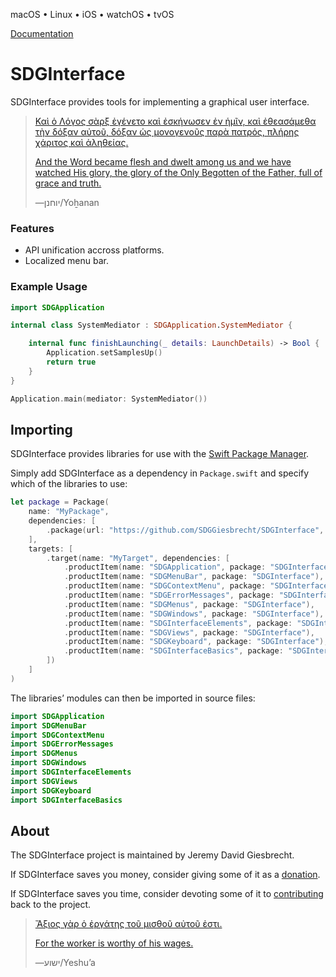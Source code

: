 <!--
 README.md

 This source file is part of the SDGInterface open source project.
 https://sdggiesbrecht.github.io/SDGInterface

 Copyright ©2018–2019 Jeremy David Giesbrecht and the SDGInterface project contributors.

 Soli Deo gloria.

 Licensed under the Apache Licence, Version 2.0.
 See http://www.apache.org/licenses/LICENSE-2.0 for licence information.
 -->

macOS • Linux • iOS • watchOS • tvOS

[Documentation](https://sdggiesbrecht.github.io/SDGInterface/%F0%9F%87%A8%F0%9F%87%A6EN)

# SDGInterface

SDGInterface provides tools for implementing a graphical user interface.

> [Καὶ ὁ Λόγος σὰρξ ἐγένετο καὶ ἐσκήνωσεν ἐν ἡμῖν, καὶ ἐθεασάμεθα τὴν δόξαν αὐτοῦ, δόξαν ὡς μονογενοῦς παρὰ πατρός, πλήρης χάριτος καὶ ἀληθείας.](https://www.biblegateway.com/passage/?search=John+1&version=SBLGNT;NIV)
>
> [And the Word became flesh and dwelt among us and we have watched His glory, the glory of the Only Begotten of the Father, full of grace and truth.](https://www.biblegateway.com/passage/?search=John+1&version=SBLGNT;NIV)
>
> ―‎יוחנן⁩/Yoẖanan

### Features

- API unification accross platforms.
- Localized menu bar.

### Example Usage

```swift
import SDGApplication

internal class SystemMediator : SDGApplication.SystemMediator {

    internal func finishLaunching(_ details: LaunchDetails) -> Bool {
        Application.setSamplesUp()
        return true
    }
}
```

```swift
Application.main(mediator: SystemMediator())
```

## Importing

SDGInterface provides libraries for use with the [Swift Package Manager](https://swift.org/package-manager/).

Simply add SDGInterface as a dependency in `Package.swift` and specify which of the libraries to use:

```swift
let package = Package(
    name: "MyPackage",
    dependencies: [
        .package(url: "https://github.com/SDGGiesbrecht/SDGInterface", .upToNextMinor(from: Version(0, 1, 0))),
    ],
    targets: [
        .target(name: "MyTarget", dependencies: [
            .productItem(name: "SDGApplication", package: "SDGInterface"),
            .productItem(name: "SDGMenuBar", package: "SDGInterface"),
            .productItem(name: "SDGContextMenu", package: "SDGInterface"),
            .productItem(name: "SDGErrorMessages", package: "SDGInterface"),
            .productItem(name: "SDGMenus", package: "SDGInterface"),
            .productItem(name: "SDGWindows", package: "SDGInterface"),
            .productItem(name: "SDGInterfaceElements", package: "SDGInterface"),
            .productItem(name: "SDGViews", package: "SDGInterface"),
            .productItem(name: "SDGKeyboard", package: "SDGInterface"),
            .productItem(name: "SDGInterfaceBasics", package: "SDGInterface"),
        ])
    ]
)
```

The libraries’ modules can then be imported in source files:

```swift
import SDGApplication
import SDGMenuBar
import SDGContextMenu
import SDGErrorMessages
import SDGMenus
import SDGWindows
import SDGInterfaceElements
import SDGViews
import SDGKeyboard
import SDGInterfaceBasics
```

## About

The SDGInterface project is maintained by Jeremy David Giesbrecht.

If SDGInterface saves you money, consider giving some of it as a [donation](https://paypal.me/JeremyGiesbrecht).

If SDGInterface saves you time, consider devoting some of it to [contributing](https://github.com/SDGGiesbrecht/SDGInterface) back to the project.

> [Ἄξιος γὰρ ὁ ἐργάτης τοῦ μισθοῦ αὐτοῦ ἐστι.](https://www.biblegateway.com/passage/?search=Luke+10&version=SBLGNT;NIV)
>
> [For the worker is worthy of his wages.](https://www.biblegateway.com/passage/?search=Luke+10&version=SBLGNT;NIV)
>
> ―‎ישוע/Yeshuʼa
